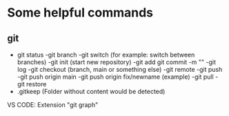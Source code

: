 # Some helpful commands

## git

- git status
  -git branch
  -git switch (for example: switch between branches)
  -git init (start new repository)
  -git add git commit -m ""
  -git log
  -git checkout (branch, main or something else)
  -git remote
  -git push
  -git push origin main
  -git push origin fix/newname (example)
  -git pull
  -git restore
- .gitkeep (Folder without content would be detected)

VS CODE: Extension "git graph"
